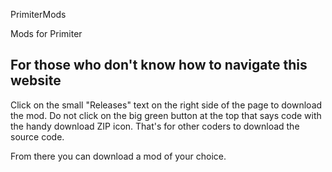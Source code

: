 PrimiterMods

Mods for Primiter





## For those who don't know how to navigate this website

Click on the small "Releases" text on the right side of the page to download the mod.
Do not click on the big green button at the top that says code with the handy download ZIP icon. That's for other coders to download the source code.

From there you can download a mod of your choice.

